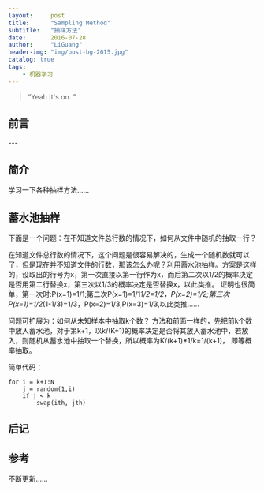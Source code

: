 ```yaml
---
layout:     post
title:      "Sampling Method"
subtitle:   "抽样方法"
date:       2016-07-28
author:     "LiGuang"
header-img: "img/post-bg-2015.jpg"
catalog: true
tags:
    - 机器学习
---
```


> “Yeah It's on. ”


## 前言


<p id = "build"></p>
---

## 简介
学习一下各种抽样方法……
## 蓄水池抽样
下面是一个问题：在不知道文件总行数的情况下，如何从文件中随机的抽取一行？

在知道文件总行数的情况下，这个问题是很容易解决的，生成一个随机数就可以了，但是现在并不知道文件的行数，那该怎么办呢？利用蓄水池抽样。方案是这样的，设取出的行号为x，第一次直接以第一行作为x，而后第二次以1/2的概率决定是否用第二行替换x，第三次以1/3的概率决定是否替换x，以此类推。
证明也很简单，第一次时:P(x=1)=1/1;第二次P(x=1)=1/1*1/2=1/2，P(x=2)=1/2;第三次P(x=1)=1/2*(1-1/3)=1/3，P(x=2)=1/3,P(x=3)=1/3,以此类推……

问题可扩展为：如何从未知样本中抽取k个数？
方法和前面一样的，先把前k个数中放入蓄水池，对于第k+1，以k/(K+1)的概率决定是否将其放入蓄水池中，若放入，则随机从蓄水池中抽取一个替换，所以概率为K/(k+1)*1/k=1/(k+1)， 即等概率抽取。
	
简单代码：

	for i = k+1:N
		j = random(1,i)
		if j < k
			swap(ith, jth)
		

## 后记

## 参考
不断更新……